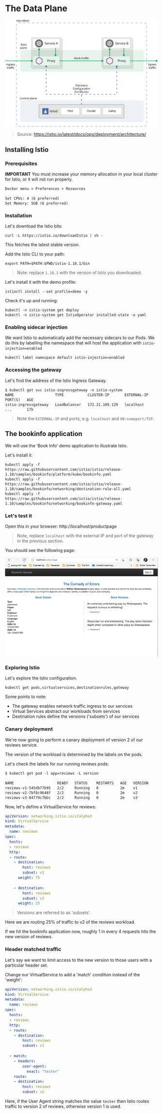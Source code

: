 # The Data Plane

![Istio architecture](img/istio-arch.svg)

> Source: https://istio.io/latest/docs/ops/deployment/architecture/

## Installing Istio

### Prerequisites

**IMPORTANT** You must increase your memory allocation in your local cluster for Istio, or it will not run properly.

	Docker menu > Preferences > Resources
	
	Set CPUs: 4 (6 preferred)
	Set Memory: 5GB (6 preferred)

### Installation

Let's download the Istio bits:

	curl -L https://istio.io/downloadIstio | sh -

This fetches the latest stable version.

Add the Istio CLI to your path:

    export PATH=$PATH:$PWD/istio-1.10.1/bin

> Note: replace `1.10.1` with the version of Istio you downloaded.

Let's install it with the demo profile:

	istioctl install --set profile=demo -y

Check it's up and running:

	kubectl -n istio-system get deploy
	kubectl -n istio-system get IstioOperator installed-state -o yaml

### Enabling sidecar injection

We want Istio to automatically add the necessary sidecars to our Pods. We do this by labelling the namespace that will host the application with `istio-injection=enabled`

    kubectl label namespace default istio-injection=enabled

### Accessing the gateway

Let's find the address of the Istio Ingress Gateway.

```
$ kubectl get svc istio-ingressgateway -n istio-system
NAME                   TYPE           CLUSTER-IP       EXTERNAL-IP   PORT(S)   AGE
istio-ingressgateway   LoadBalancer   172.21.109.129   localhost     ...       17h
```

> Note the `EXTERNAL-IP` and ports, e.g. `localhost` and `80:someport/TCP`.

## The bookinfo application

We will use the 'Book Info' demo application to illustrate Istio.

Let's install it:

```
kubectl apply -f https://raw.githubusercontent.com/istio/istio/release-1.10/samples/bookinfo/platform/kube/bookinfo.yaml
kubectl apply -f https://raw.githubusercontent.com/istio/istio/release-1.10/samples/bookinfo/networking/destination-rule-all.yaml
kubectl apply -f https://raw.githubusercontent.com/istio/istio/release-1.10/samples/bookinfo/networking/bookinfo-gateway.yaml
```

### Let's test it

Open this in your browser: http://localhost/productpage

> Note, replace `localhost` with the external IP and port of the gateway in the previous section.

You should see the following page:

![Bookinfo application](img/bookinfo-product.png)

### Exploring Istio

Let's explore the Istio configuration.

    kubectl get pods,virtualservices,destinationrules,gateway

Some points to note:

* The gateway enables network traffic ingress to our services
* Virtual Services abstract our workloads from services
* Destination rules define the versions ('subsets') of our services

### Canary deployment

We're now going to perform a canary deployment of version 2 of our reviews service.

The version of the workload is determined by the labels on the pods.

Let's check the labels for our running reviews pods:

```
$ kubectl get pod -l app=reviews -L version

NAME                    READY   STATUS    RESTARTS   AGE   VERSION
reviews-v1-545db77b95   2/2     Running   0          2m    v1
reviews-v2-7bf8c9648f   2/2     Running   0          2m    v2
reviews-v3-84779c7bbc   2/2     Running   0          2m    v3

```

Now, let's define a VirtualService for reviews:

```yaml
apiVersion: networking.istio.io/v1alpha3
kind: VirtualService
metadata:
  name: reviews
spec:
  hosts:
  - reviews
  http:
  - route:
    - destination:
        host: reviews
        subset: v1
      weight: 75

    - destination:
        host: reviews
        subset: v2
      weight: 25
```

> Versions are referred to as 'subsets'.

Here we are routing 25% of traffic to v2 of the reviews workload.

If we hit the bookinfo application now, roughly 1 in every 4 requests hits the new version of reviews.

### Header matched traffic

Let's say we want to limit access to the new version to those users with a particular header set.

Change our VirtualService to add a 'match' condition instead of the 'weight':

```yaml
apiVersion: networking.istio.io/v1alpha3
kind: VirtualService
metadata:
  name: reviews
spec:
  hosts:
  - reviews
  http:
  - route:
    - destination:
        host: reviews
        subset: v1

  - match:
    - headers:
        user-agent:
          exact: "tester"
    route:
    - destination:
        host: reviews
        subset: v2
```

Here, if the User Agent string matches the value `tester` then Istio routes traffic to version 2 of reviews, otherwise version 1 is used.
